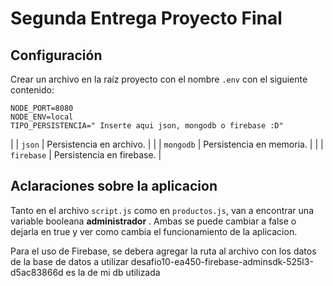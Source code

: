 # Segunda Entrega Proyecto Final

## Configuración
Crear un archivo en la raíz proyecto con el nombre `.env` con el siguiente contenido:
```
NODE_PORT=8080
NODE_ENV=local
TIPO_PERSISTENCIA=" Inserte aqui json, mongodb o firebase :D"
```
|  | `json` | Persistencia en archivo. |
|  | `mongodb` | Persistencia en memoria. |
|  | `firebase` | Persistencia en firebase. |

## Aclaraciones sobre la aplicacion
Tanto en el archivo `script.js` como en `productos.js`, van a encontrar una variable booleana **administrador** . Ambas se puede cambiar a false o dejarla en true y ver como cambia el funcionamiento de la aplicacion.

Para el uso de Firebase, se debera agregar la ruta al archivo con los datos de la base de datos a utilizar desafio10-ea450-firebase-adminsdk-525l3-d5ac83866d es la de mi db utilizada
